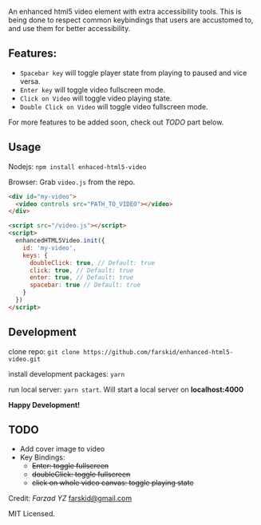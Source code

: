 An enhanced html5 video element with extra accessibility tools. This is being done to respect common keybindings that users are accustomed to, and use them for better accessibility.

## Features:
* `Spacebar key` will toggle player state from playing to paused and vice versa.
* `Enter key` will toggle video fullscreen mode.
* `Click on Video` will toggle video playing state.
* `Double Click on Video` will toggle video fullscreen mode.

For more features to be added soon, check out _TODO_ part below.

## Usage
Nodejs: `npm install enhaced-html5-video`

Browser: Grab `video.js` from the repo.


```html
<div id="my-video">
  <video controls src="PATH_TO_VIDEO"></video>
</div>

<script src="/video.js"></script>
<script>
  enhancedHTML5Video.init({
    id: 'my-video',
    keys: {
      doubleClick: true, // Default: true
      click: true, // Default: true
      enter: true, // Default: true
      spacebar: true // Default: true
    }
  })
</script>
```

## Development
clone repo: `git clone https://github.com/farskid/enhanced-html5-video.git`

install development packages: `yarn`

run local server: `yarn start`. Will start a local server on __localhost:4000__

__Happy Development!__

## TODO
* Add cover image to video
* Key Bindings:
  * ~~Enter: toggle fullscreen~~
  * ~~doubleClick: toggle fullscreen~~
  * ~~click on whole video canvas: toggle playing state~~

Credit: _Farzad YZ_ <farskid@gmail.com>

MIT Licensed.

